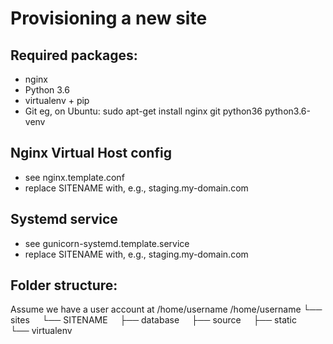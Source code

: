 Provisioning a new site
=======================
## Required packages:
* nginx
* Python 3.6
* virtualenv + pip
* Git
eg, on Ubuntu:
 sudo apt-get install nginx git python36 python3.6-venv

## Nginx Virtual Host config
* see nginx.template.conf
* replace SITENAME with, e.g., staging.my-domain.com
## Systemd service
* see gunicorn-systemd.template.service
* replace SITENAME with, e.g., staging.my-domain.com
## Folder structure:
Assume we have a user account at /home/username
/home/username
└── sites
    └── SITENAME
    ├── database
    ├── source
    ├── static
    └── virtualenv

